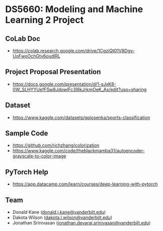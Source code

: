 # DS5660: Modeling and Machine Learning 2 Project

## CoLab Doc

- https://colab.research.google.com/drive/1CgziQt01V8Dgy-UoFwoOchGtv6oudlRL

## Project Proposal Presentation
- https://docs.google.com/presentation/d/1-sJxK8-0W_SLHYYUefFSw8JdowlFc3I6kJrkmOeK_As/edit?usp=sharing

## Dataset
- https://www.kaggle.com/datasets/gpiosenka/sports-classification

## Sample Code
- https://github.com/richzhang/colorization
- https://www.kaggle.com/code/theblackmamba31/autoencoder-grayscale-to-color-image

## PyTorch Help
- https://app.datacamp.com/learn/courses/deep-learning-with-pytorch

## Team
- Donald Kane (donald.j.kane@vanderbilt.edu)
- Dakota Wilson (dakota.l.wilson@vanderbilt.edu)
- Jonathan Srinivasan (jonathan.devaraj.srinivasan@vanderbilt.edu)
